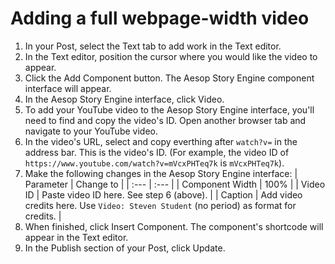 # Adding a full webpage-width video

1. In your Post, select the Text tab to add work in the Text editor. 
2. In the Text editor, position the cursor where you would like the video to appear.
3. Click the Add Component button. The Aesop Story Engine component interface will appear. 
4. In the Aesop Story Engine interface, click Video.
5. To add your YouTube video to the Aesop Story Engine interface, you'll need to find and copy the video's ID. Open another browser tab and navigate to your YouTube video. 
6. In the video's URL, select and copy everthing after `watch?v=` in the address bar. This is the video's ID. \(For example, the video ID of `https://www.youtube.com/watch?v=mVcxPHTeq7k` is `mVcxPHTeq7k`\).
7. Make the following changes in the Aesop Story Engine interface:
| Parameter | Change to |
| :--- | :--- |
| Component Width | 100% |
| Video ID | Paste video ID here. See step 6 \(above\). |
| Caption | Add video credits here. Use `Video: Steven Student` \(no period\) as format for credits. |
8. When finished, click Insert Component. The component's shortcode will appear in the Text editor. 
9. In the Publish section of your Post, click Update.



